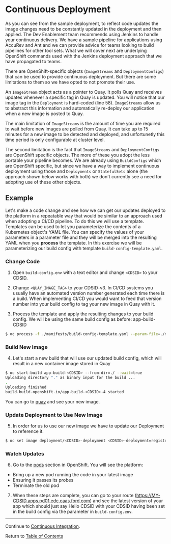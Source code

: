 # Continuous Deployment

As you can see from the sample deployment, to reflect code updates the image changes need to be constantly updated in the deployment and then applied.
The Dev Enablement team recommends using Jenkins to handle your continuous delivery.
We have a sample pipeline for applications using AccuRev and Ant and we can provide advice for teams looking to build pipelines for other tool sets.
What we will cover next are underlying OpenShift commands used with the Jenkins deployment approach that we have propagated to teams.

There are OpenShift-specific objects (`ImageStreams` and `DeploymentConfigs`) that can be used to provide continuous deployment.
But there are some limitations to them so we have opted to not promote their use.

An `ImageStream` object acts as a pointer to Quay. It polls Quay and receives updates whenever a specific tag in Quay is updated.
You will notice that our image tag in the `Deployment` is hard-coded (line 58). `ImageStreams` allow us to abstract this information and automatically
re-deploy our application when a new image is posted to Quay.

The main limitation of `ImageStreams` is the amount of time you are required to wait before new images are polled from Quay. It can take up to
15 minutes for a new image to be detected and deployed, and unfortunetly this time period is only configurable at cluster level.

The second limitation is the fact that `ImageStreams` and `DeploymentConfigs` are OpenShift specific objects. The more of these you adopt the
less portable your pipeline becomes. We are already using `BuildConfigs` which are OpenShift specific, but since we have a way to implement continuous deployment
using those and `Deployments` or `StatefulSets` alone (the approach shown below works with both) we don't currently see a need for adopting
use of these other objects.

## Example

Let's make a code change and see how we can get our updates deployed to the platform in a repeatable way that would be similar to an approach
used when adopting a CI/CD pipeline. To do this we will use a template. Templates can be used to let you parameterize the contents of a
Kubernetes object's YAML file. You can specify the values of your parameters in a parameter file and they will be merged into the
resulting YAML when you **process** the template. In this exercise we will be parameterizing our build config with template `build-config-template.yaml`.

### Change Code

1. Open `build-config.env` with a text editor and change `<CDSID>` to your CDSID. 

2. Change `<QUAY_IMAGE_TAG>` to your CDSID-v3. In CI/CD systems you usually have an automated version number generated each time there is a build.
When implementing CI/CD you would want to feed that version number into your build config to tag your new image in Quay with it.  

3. Process the template and apply the resulting changes to your build config. We will be using the same build config as before: app-build-CDSID

```bash
$ oc process -f ./manifests/build-config-template.yaml --param-file=./manifests/build-config.env | oc apply -f -
```

### Build New Image

4. Let's start a new build that will use our updated build config, which will result in a new container image stored in Quay

```bash
$ oc start-build app-build-<CDSID> --from-dir=./ --wait=true
Uploading directory "." as binary input for the build ...
.
Uploading finished
build.build.openshift.io/app-build-<CDSID>-4 started

```

You can go to [quay](https://registry.ford.com/repository/devenablement/workshop?tab=tags) and see your new image.

### Update Deployment to Use New Image

5. In order for us to use our new image we have to update our Deployment to reference it.

```bash
$ oc set image deployment/<CDSID>-deployment <CDSID>-deployment=registry.ford.com/devenablement/workshop:<CDSID>-v3
```

### Watch Updates

6. Go to the [pods](https://console-openshift-console.apps.pd01.edc.caas.ford.com/k8s/ns/devenablement-workshop-dev/pods) section in OpenShift. You will see the platform:

- Bring up a new pod running the code in your latest image
- Ensuring it passes its probes
- Terminate the old pod

7. When these steps are complete, you can go to your route (https://MY-CDSID.apps.pd01.edc.caas.ford.com) and see the latest version of your app which should just say Hello CDSID
with your CDSID having been set in the build config via the parameter in `build-config.env`. 

---

Continue to [Continuous Integration](./18-contint.md).

Return to [Table of Contents](../README.md#agenda)
